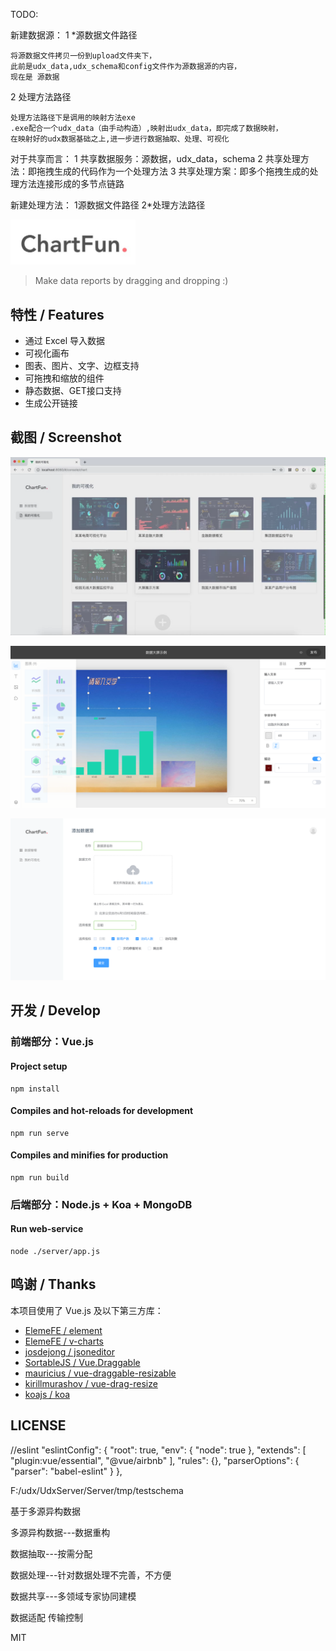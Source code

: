 TODO:

 

新建数据源：
  1 *源数据文件路径

    将源数据文件拷贝一份到upload文件夹下，
    此前是udx_data,udx_schema和config文件作为源数据源的内容，
    现在是 源数据
  
  2 处理方法路径

    处理方法路径下是调用的映射方法exe
    .exe配合一个udx_data（由手动构造）,映射出udx_data，即完成了数据映射，
    在映射好的udx数据基础之上,进一步进行数据抽取、处理、可视化


对于共享而言：
  1 共享数据服务：源数据，udx_data，schema
  2 共享处理方法：即拖拽生成的代码作为一个处理方法
  3 共享处理方案：即多个拖拽生成的处理方法连接形成的多节点链路

新建处理方法：
  1源数据文件路径
  2*处理方法路径






<img src="./public/chartfun.png" width="200"></img>

> Make data reports by dragging and dropping :)

## 特性 / Features

* 通过 Excel 导入数据
* 可视化画布
* 图表、图片、文字、边框支持
* 可拖拽和缩放的组件
* 静态数据、GET接口支持
* 生成公开链接

## 截图 / Screenshot

![image-1](./screenshot/1.png)

![image-2](./screenshot/2.png)

![image-3](./screenshot/3.png)

## 开发 / Develop

### 前端部分：Vue.js

#### Project setup

```
npm install
```

#### Compiles and hot-reloads for development

```
npm run serve
```

#### Compiles and minifies for production

```
npm run build
```

### 后端部分：Node.js + Koa + MongoDB

#### Run web-service

```
node ./server/app.js
```



## 鸣谢 / Thanks

本项目使用了 Vue.js 及以下第三方库：

* [ElemeFE / element](https://github.com/ElemeFE/element)
* [ElemeFE / v-charts](https://github.com/ElemeFE/v-charts)
* [josdejong / jsoneditor](https://github.com/josdejong/jsoneditor)
* [SortableJS / Vue.Draggable](https://github.com/SortableJS/Vue.Draggable)
* [mauricius / vue-draggable-resizable](https://github.com/mauricius/vue-draggable-resizable)
* [kirillmurashov / vue-drag-resize](https://github.com/kirillmurashov/vue-drag-resize)
* [koajs / koa](https://github.com/koajs/koa)

## LICENSE

//eslint
 "eslintConfig": {
    "root": true,
    "env": {
      "node": true
    },
    "extends": [
      "plugin:vue/essential",
      "@vue/airbnb"
    ],
    "rules": {},
    "parserOptions": {
      "parser": "babel-eslint"
    }
  },


F:/udx/UdxServer/Server/tmp/testschema


基于多源异构数据

多源异构数据---数据重构

数据抽取---按需分配

数据处理---针对数据处理不完善，不方便

数据共享---多领域专家协同建模


数据适配
传输控制

MIT



